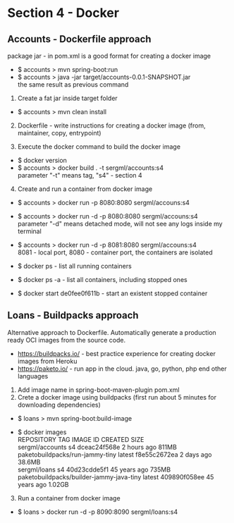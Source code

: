 # Section 4 - Docker
## Accounts - Dockerfile approach
package jar - in pom.xml is a good format for creating a docker image

- $ accounts > mvn spring-boot:run<br>       
- $ accounts > java -jar target/accounts-0.0.1-SNAPSHOT.jar <br>
the same result as previous command
1) Create a fat jar inside target folder
- $ accounts > mvn clean install 

2) Dockerfile - write instructions for creating a docker image (from, maintainer, copy, entrypoint)

3) Execute the docker command to build the docker image
- $ docker version<br>
- $ accounts > docker build . -t sergml/accounts:s4
<br> parameter "-t" means tag, "s4" - section 4

4) Create and run a container from docker image
- $ accounts > docker run -p 8080:8080 sergml/accouns:s4

- $ accounts > docker run -d -p 8080:8080 sergml/accouns:s4<br>
parameter "-d" means detached mode, will not see any logs inside my terminal<br>


- $ accounts > docker run -d -p 8081:8080 sergml/accouns:s4<br>
8081 - local port, 8080 - container port, the containers are isolated


- $ docker ps - list all running containers
- $ docker ps -a - list all containers, including stopped ones
- $ docker start de0fee0f611b - start an existent stopped container

## Loans - Buildpacks approach
Alternative approach to Dockerfile. Automatically generate a production ready OCI images from the source code.
- https://buildpacks.io/ - best practice experience for creating docker images from Heroku
- https://paketo.io/ - run app in the cloud. java, go, python, php end other languages

1) Add image name in spring-boot-maven-plugin pom.xml 
2) Crete a docker image using buildpacks (first run about 5 minutes for downloading dependencies) <br>
- $ loans > mvn spring-boot:build-image<br>

- $ docker images<br>
  REPOSITORY                                 TAG       IMAGE ID       CREATED        SIZE<br>
  sergml/accounts                            s4        dceac24f568e   2 hours ago    811MB<br>
  paketobuildpacks/run-jammy-tiny            latest    f8e55c2672ea   2 days ago     38.6MB<br>
  sergml/loans                               s4        40d23cdde5f1   45 years ago   735MB<br>
  paketobuildpacks/builder-jammy-java-tiny   latest    409890f058ee   45 years ago   1.02GB<br>

3) Run a container from docker image
- $ loans > docker run -d -p 8090:8090 sergml/loans:s4   
